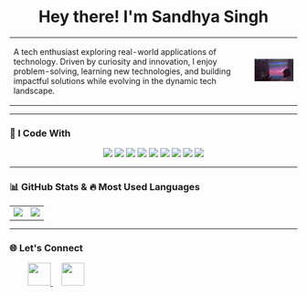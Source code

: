 <h1 align="center">Hey there! I'm Sandhya Singh</h1>

<table>
  <tr>
    <td>
      <p>
        A tech enthusiast exploring real-world applications of technology. Driven by curiosity and innovation, I enjoy problem-solving, learning new technologies, and building impactful solutions while evolving in the dynamic tech landscape.   
      </p>
    </td>
    <td>
      <img src="https://raw.githubusercontent.com/sandhyaasingh/sandhyaasingh/main/Giffy.gif" width="310">
    </td>
  </tr>
</table>  

---

### 🚀 I Code With  

<p align="center">

  <!-- Programming Languages -->
  <img src="https://skillicons.dev/icons?i=c,cpp,java,js,python" />

  <!-- Frontend Development -->
  <img src="https://skillicons.dev/icons?i=html,css,bootstrap,react,nextjs" />

  <!-- Backend Development -->
  <img src="https://skillicons.dev/icons?i=nodejs,express,flask" />

  <!-- AI/ML -->
  <img src="https://skillicons.dev/icons?i=pytorch,sklearn,tensorflow" />

  <!-- Databases -->
  <img src="https://skillicons.dev/icons?i=mongodb,postgres" />

  <!-- DevOps & Cloud -->
  <img src="https://skillicons.dev/icons?i=docker,aws,gcp,vercel" />

  <!-- Frameworks & Tools -->
  <img src="https://skillicons.dev/icons?i=git,github" />

  <!-- Testing & Software -->
  <img src="https://skillicons.dev/icons?i=selenium,postman" />

  <!-- Other -->
  <img src="https://skillicons.dev/icons?i=arduino,vscode,visualstudio" />

</p>

---

### 📊 GitHub Stats & 🔥 Most Used Languages  

<table align="center">
  <tr>
    <td>
      <img src="https://github-readme-stats.vercel.app/api?username=sandhyaasingh&show_icons=true&theme=tokyonight&count_private=true" />
    </td>
    <td>
      <img src="https://github-readme-stats.vercel.app/api/top-langs/?username=sandhyaasingh&layout=compact&theme=tokyonight" />
    </td>
  </tr>
</table>

---

### 🌐 Let's Connect  

<p align="left">
  &nbsp; &nbsp; &nbsp; &nbsp;
  <a href="https://www.linkedin.com/in/sandhyasinghm/" target="_blank" style="outline: none;">
    <img src="https://skillicons.dev/icons?i=linkedin" width="40" height="40"/>
  </a>
  &nbsp; &nbsp;
  <a href="mailto:sandhyasingh17073@gmail.com" style="outline: none;">
    <img src="https://upload.wikimedia.org/wikipedia/commons/7/7e/Gmail_icon_%282020%29.svg" width="40" height="40"/>
  </a>
</p>

